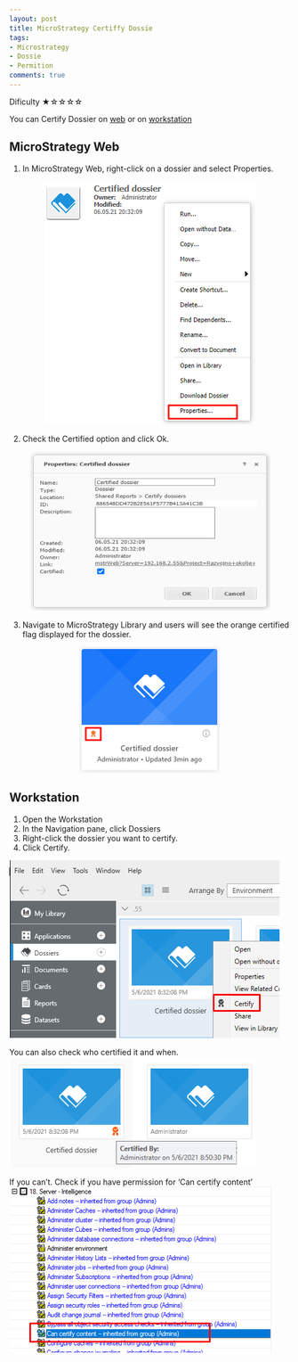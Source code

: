 ```yaml
---
layout: post
title: MicroStrategy Certiffy Dossie
tags:
- Microstrategy
- Dossie
- Permition
comments: true
---
```

Dificulty ★☆☆☆☆

You can Certify Dossier on [web](https://community.microstrategy.com/s/article/KB440273-How-to-certify-a-dossier-in-MicroStrategy-Web-10-9-and-newer?language=en_US) or on [workstation](https://www2.microstrategy.com/producthelp/Current/Workstation/WebHelp/Lang_1033/Content/Certifying_objects.htm)

## MicroStrategy Web
1. In MicroStrategy Web, right-click on a dossier and select Properties.
 <p align="center">
  <img width="379" height="437" src="https://raw.githubusercontent.com/kl82slo/kl82slo.github.io/main/_posts/20210505_0001/Certified_dossier_properties.png">
</p>

2. Check the Certified option and click Ok.
 <p align="center">
  <img width="435" height="286" src="https://raw.githubusercontent.com/kl82slo/kl82slo.github.io/main/_posts/20210505_0001/Certified.png">
</p>

3. Navigate to MicroStrategy Library and users will see the orange certified flag displayed for the dossier.
 <p align="center">
  <img width="252" height="226" src="https://raw.githubusercontent.com/kl82slo/kl82slo.github.io/main/_posts/20210505_0001/Certified_end.png">
</p>
 
## Workstation
1. Open the Workstation
2. In the Navigation pane, click Dossiers
3. Right-click the dossier you want to certify.
4. Click Certify.

![Workstation](https://raw.githubusercontent.com/kl82slo/kl82slo.github.io/main/_posts/20210505_0001/Workstation.png)

You can also check who certified it and when.
![Verify](https://raw.githubusercontent.com/kl82slo/kl82slo.github.io/main/_posts/20210505_0001/Certified_By.png)

If you can’t. Check if you have permission for ‘Can certify content’
![Permition](https://raw.githubusercontent.com/kl82slo/kl82slo.github.io/main/_posts/20210505_0001/permition_certify.png)
